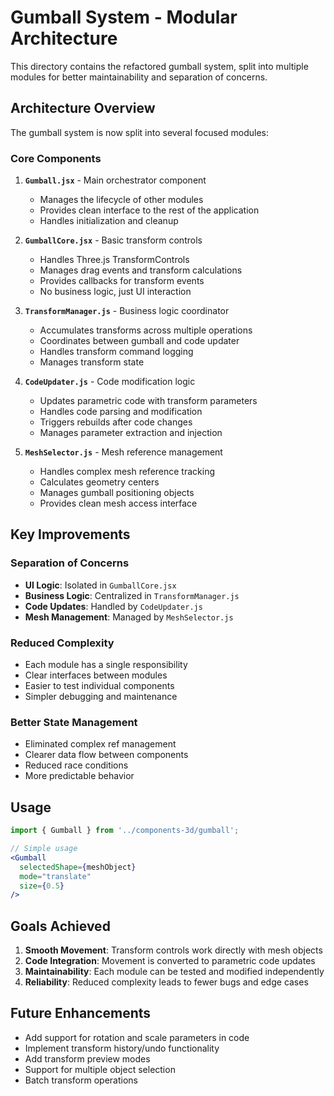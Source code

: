 # Gumball System - Modular Architecture

This directory contains the refactored gumball system, split into multiple modules for better maintainability and separation of concerns.

## Architecture Overview

The gumball system is now split into several focused modules:

### Core Components

1. **`Gumball.jsx`** - Main orchestrator component
   - Manages the lifecycle of other modules
   - Provides clean interface to the rest of the application
   - Handles initialization and cleanup

2. **`GumballCore.jsx`** - Basic transform controls
   - Handles Three.js TransformControls
   - Manages drag events and transform calculations
   - Provides callbacks for transform events
   - No business logic, just UI interaction

3. **`TransformManager.js`** - Business logic coordinator
   - Accumulates transforms across multiple operations
   - Coordinates between gumball and code updater
   - Handles transform command logging
   - Manages transform state

4. **`CodeUpdater.js`** - Code modification logic
   - Updates parametric code with transform parameters
   - Handles code parsing and modification
   - Triggers rebuilds after code changes
   - Manages parameter extraction and injection

5. **`MeshSelector.js`** - Mesh reference management
   - Handles complex mesh reference tracking
   - Calculates geometry centers
   - Manages gumball positioning objects
   - Provides clean mesh access interface

## Key Improvements

### Separation of Concerns
- **UI Logic**: Isolated in `GumballCore.jsx`
- **Business Logic**: Centralized in `TransformManager.js`
- **Code Updates**: Handled by `CodeUpdater.js`
- **Mesh Management**: Managed by `MeshSelector.js`

### Reduced Complexity
- Each module has a single responsibility
- Clear interfaces between modules
- Easier to test individual components
- Simpler debugging and maintenance

### Better State Management
- Eliminated complex ref management
- Clearer data flow between components
- Reduced race conditions
- More predictable behavior

## Usage

```jsx
import { Gumball } from '../components-3d/gumball';

// Simple usage
<Gumball 
  selectedShape={meshObject}
  mode="translate"
  size={0.5}
/>
```

## Goals Achieved

1. **Smooth Movement**: Transform controls work directly with mesh objects
2. **Code Integration**: Movement is converted to parametric code updates
3. **Maintainability**: Each module can be tested and modified independently
4. **Reliability**: Reduced complexity leads to fewer bugs and edge cases

## Future Enhancements

- Add support for rotation and scale parameters in code
- Implement transform history/undo functionality
- Add transform preview modes
- Support for multiple object selection
- Batch transform operations 